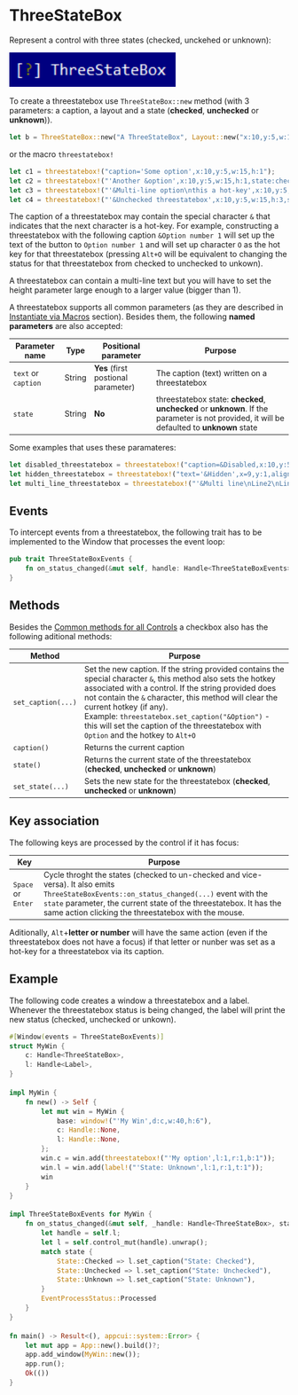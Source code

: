 # ThreeStateBox

Represent a control with three states (checked, unckehed or unknown):

<img src="img/threestatebox.png" width=300/>

To create a threestatebox use `ThreeStateBox::new` method (with 3 parameters: a caption, a layout and a state (**checked**, **unchecked** or **unknown**)).
```rs
let b = ThreeStateBox::new("A ThreeStateBox", Layout::new("x:10,y:5,w:15"),threestatebox::State::Checked);
```
or the macro `threestatebox!`
```rs
let c1 = threestatebox!("caption='Some option',x:10,y:5,w:15,h:1");
let c2 = threestatebox!("'Another &option',x:10,y:5,w:15,h:1,state:checked");
let c3 = threestatebox!("'&Multi-line option\nthis a hot-key',x:10,y:5,w:15,h:3,state:unknown");
let c4 = threestatebox!("'&Unchecked threestatebox',x:10,y:5,w:15,h:3,state:unchecked");
```

The caption of a threestatebox may contain the special character `&` that indicates that the next character is a hot-key. For example, constructing a threestatebox with the following caption `&Option number 1` will set up the text of the button to `Option number 1` and will set up character `O` as the hot key for that threestatebox (pressing `Alt+O` will be equivalent to changing the status for that threestatebox from checked to unchecked to unkown).

A threestatebox can contain a multi-line text but you will have to set the height parameter large enough to a larger value (bigger than 1).

A threestatebox supports all common parameters (as they are described in [Instantiate via Macros](../instantiate_via_macros.md) section). Besides them, the following **named parameters** are also accepted:

| Parameter name      | Type   | Positional parameter                | Purpose                                                                                                                                     |
| ------------------- | ------ | ----------------------------------- | ------------------------------------------------------------------------------------------------------------------------------------------- |
| `text` or `caption` | String | **Yes** (first postional parameter) | The caption (text) written on a threestatebox                                                                                               |
| `state`             | String | **No**                              | threestatebox state: **checked**, **unchecked** or **unknown**. If the parameter is not provided, it will be defaulted to **unknown** state |


Some examples that uses these paramateres:
```rs
let disabled_threestatebox = threestatebox!("caption=&Disabled,x:10,y:5,w:15,enable=false");
let hidden_threestatebox = threestatebox!("text='&Hidden',x=9,y:1,align:center,w:9,visible=false");
let multi_line_threestatebox = threestatebox!("'&Multi line\nLine2\nLine3',x:1,y:1,w:10,h:3");
```

## Events
To intercept events from a threestatebox, the following trait has to be implemented to the Window that processes the event loop:
```rs
pub trait ThreeStateBoxEvents {
    fn on_status_changed(&mut self, handle: Handle<ThreeStateBoxEvents>, state: threestatebox::State) -> EventProcessStatus {...}
}
```

## Methods

Besides the [Common methods for all Controls](../common_methods.md) a checkbox also has the following aditional methods:

| Method             | Purpose                                                                                                                                                                                                                                                                                                                                                                                                |
| ------------------ | ------------------------------------------------------------------------------------------------------------------------------------------------------------------------------------------------------------------------------------------------------------------------------------------------------------------------------------------------------------------------------------------------------ |
| `set_caption(...)` | Set the new caption. If the string provided contains the special character `&`, this method also sets the hotkey associated with a control. If the string provided does not contain the `&` character, this method will clear the current hotkey (if any).<br>Example: `threestatebox.set_caption("&Option")` - this will set the caption of the threestatebox with `Option` and the hotkey to `Alt+O` |
| `caption()`        | Returns the current caption                                                                                                                                                                                                                                                                                                                                                                            |
| `state()`          | Returns the current state of the threestatebox (**checked**, **unchecked** or **unknown**)                                                                                                                                                                                                                                                                                                             |
| `set_state(...)`   | Sets the new state for the threestatebox (**checked**, **unchecked** or **unknown**)                                                                                                                                                                                                                                                                                                                   |

## Key association

The following keys are processed by the control if it has focus:

| Key                | Purpose                                                                                                                                                                                                                                                                  |
| ------------------ | ------------------------------------------------------------------------------------------------------------------------------------------------------------------------------------------------------------------------------------------------------------------------ |
| `Space` or `Enter` | Cycle throght the states (checked to un-checked and vice-versa). It also emits `ThreeStateBoxEvents::on_status_changed(...)` event with the `state` parameter, the current state of the threestatebox. It has the same action clicking the threestatebox with the mouse. |

Aditionally, `Alt`+**letter or number** will have the same action (even if the threestatebox does not have a focus) if that letter or nunber was set as a hot-key for a threestatebox via its caption. 

## Example

The following code creates a window a threestatebox and a label. Whenever the threestatebox status is being changed, the label will print the new status (checked, unchecked or unkown).
```rs
#[Window(events = ThreeStateBoxEvents)]
struct MyWin {
    c: Handle<ThreeStateBox>,
    l: Handle<Label>,
}

impl MyWin {
    fn new() -> Self {
        let mut win = MyWin {
            base: window!("'My Win',d:c,w:40,h:6"),
            c: Handle::None,
            l: Handle::None,
        };
        win.c = win.add(threestatebox!("'My option',l:1,r:1,b:1"));
        win.l = win.add(label!("'State: Unknown',l:1,r:1,t:1"));
        win
    }
}

impl ThreeStateBoxEvents for MyWin {
    fn on_status_changed(&mut self, _handle: Handle<ThreeStateBox>, state: State) -> EventProcessStatus {
        let handle = self.l;
        let l = self.control_mut(handle).unwrap();
        match state {
            State::Checked => l.set_caption("State: Checked"),
            State::Unchecked => l.set_caption("State: Unchecked"),
            State::Unknown => l.set_caption("State: Unknown"),
        }
        EventProcessStatus::Processed
    }
}

fn main() -> Result<(), appcui::system::Error> {
    let mut app = App::new().build()?;
    app.add_window(MyWin::new());
    app.run();
    Ok(())
}
```